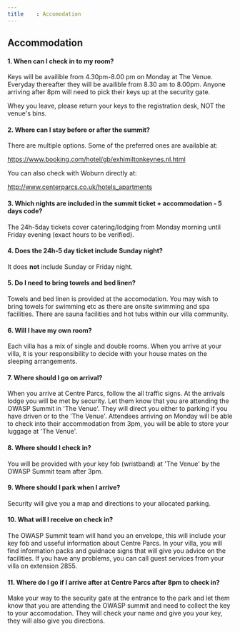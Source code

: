 ```yaml
---
title    : Accomodation
---
```


## Accommodation

#### 1. When can I check in to my room?

Keys will be availible from 4.30pm-8.00 pm on Monday at The Venue. Everyday thereafter they will be availible from 8.30 am to 8.00pm.  Anyone arriving after 8pm will need to pick their keys up at the security gate.  

Whey you leave, please return your keys to the registration desk, NOT the venue's bins. 

#### 2. Where can I stay before or after the summit?

There are multiple options. Some of the preferred ones are available at:

https://www.booking.com/hotel/gb/exhimiltonkeynes.nl.html

You can also check with Woburn directly at:

http://www.centerparcs.co.uk/hotels_apartments


#### 3. Which nights are included in the summit ticket + accommodation - 5 days code? 

The 24h-5day tickets cover catering/lodging from Monday morning until Friday evening (exact hours to be verified).


#### 4. Does the 24h-5 day ticket include Sunday night?

It does **not** include Sunday or Friday night.

#### 5. Do I need to bring towels and bed linen?

Towels and bed linen is provided at the accomodation. You may wish to bring towels for swimming etc as there are onsite swimming and spa facilities. There are sauna facilities and hot tubs within our villa community.

#### 6. Will I have my own room?

Each villa has a mix of single and double rooms. When you arrive at your villa, it is your responsibility to decide with your house mates on the sleeping arrangements.

#### 7. Where should I go on arrival?

When you arrive at Centre Parcs, follow the all traffic signs. At the arrivals lodge you will be met by security. Let them know that you are attending the OWASP Summit in 'The Venue'. They will direct you either to parking if you have driven or to the 'The Venue'. Attendees arriving on Monday will be able to check into their accommodation from 3pm, you will be able to store your luggage at 'The Venue'.

#### 8. Where should I check in? 

You will be provided with your key fob (wristband) at 'The Venue' by the OWASP Summit team after 3pm.

#### 9. Where should I park when I arrive?

Security will give you a map and directions to your allocated parking.

#### 10. What will I receive on check in?

The OWASP Summit team will hand you an envelope, this will include your key fob and usseful information about Centre Parcs. In your villa, you will find information packs and guidnace signs that will give you advice on the facilities. If you have any problems, you can call guest services from your villa on extension 2855.

#### 11. Where do I go if I arrive after at Centre Parcs after 8pm to check in?

Make your way to the security gate at the entrance to the park and let them know that you are attending the OWASP summit and need to collect the key to your accomodation. They will check your name and give you your key, they will also give you directions. 


